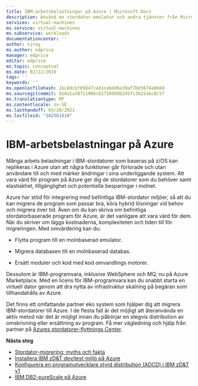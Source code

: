 ```yaml
---
title: IBM-arbetsbelastningar på Azure | Microsoft Docs
description: Använd en stordator-emulator och andra tjänster från Microsofts partner för att vara värd för dina IBM z/OS-arbetsbelastningar med hjälp av Microsoft Azure.
services: virtual-machines
ms.service: virtual-machines
ms.subservice: workloads
documentationcenter: ''
author: njray
ms.author: edprice
manager: edprice
editor: edprice
ms.topic: conceptual
ms.date: 02/22/2019
tags: ''
keywords: ''
ms.openlocfilehash: 1bc8dcbf05847c4d1ce6dd6a39af7bd3674a0669
ms.sourcegitcommit: 910a1a38711966cb171050db245fc3b22abc8c5f
ms.translationtype: MT
ms.contentlocale: sv-SE
ms.lasthandoff: 03/20/2021
ms.locfileid: "102561610"
---
```

# <a name="ibm-workloads-on-azure"></a>IBM-arbetsbelastningar på Azure

Många arbets belastningar i IBM-stordatorer som baseras på z/OS kan replikeras i Azure utan att några funktioner går förlorade och utan användare till och med märker ändringar i sina underliggande system. Att vara värd för program på Azure ger dig de stordatorer som du behöver samt elastiskhet, tillgänglighet och potentiella besparingar i molnet.

Azure har stöd för integrering med befintliga IBM-stordator miljöer, så att du kan migrera de program som passar bra, köra hybrid lösningar vid behov och migrera över tid. Även om du kan skriva om befintliga stordatorbaserade program för Azure, är det vanligare att vara värd för dem. När du skriver om läggs kostnaderna, komplexiteten och tiden till för migreringen. Med omvärdering kan du:

- Flytta program till en molnbaserad emulator.

- Migrera databasen till en molnbaserad databas.

- Ersätt moduler och kod med kod omvandlings motorer.

Dessutom är IBM-programvara, inklusive WebSphere och MQ, nu på Azure Marketplace. Med en licens för IBM-programvara kan du snabbt starta en virtuell dator genom att dra nytta av infrastruktur skalning på begäran som tillhandahålls av Azure.

Det finns ett omfattande partner eko system som hjälper dig att migrera IBM-stordatorer till Azure. I de flesta fall är det möjligt att återanvända en aktiv metod när det är möjligt innan du påbörjar en stegvis distribution av omskrivning eller ersättning av program. Få mer vägledning och hjälp från partner på [Azures stordatorer-flyttnings Center](https://azure.microsoft.com/migration/mainframe/).

**Nästa steg**

- [Stordator-migrering: myths och fakta](/azure/architecture/cloud-adoption/infrastructure/mainframe-migration/myths-and-facts)
- [Installera IBM zD&T dev/test-miljö på Azure](./install-ibm-z-environment.md)
- [Konfigurera en programutvecklare styrd distribution (ADCD) i IBM zD&T v1](./demo.md)
- [IBM DB2-pureScale på Azure](ibm-db2-purescale-azure.md)
